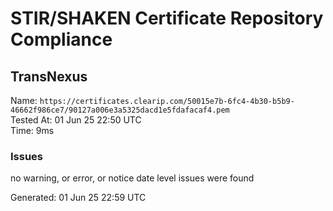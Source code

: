 # STIR/SHAKEN Certificate Repository Compliance

## TransNexus

Name: `https://certificates.clearip.com/50015e7b-6fc4-4b30-b5b9-46662f986ce7/90127a006e3a5325dacd1e5fdafacaf4.pem`\
Tested At: 01 Jun 25 22:50 UTC\
Time: 9ms

### Issues

no warning, or error, or notice date level issues were found

Generated: 01 Jun 25 22:59 UTC